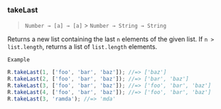 ### takeLast

> `Number → [a] → [a]` > `Number → String → String`

Returns a new list containing the last `n` elements of the given list. If `n > list.length`, returns a list of `list.length` elements.

`Example`

```js
R.takeLast(1, ['foo', 'bar', 'baz']); //=> ['baz']
R.takeLast(2, ['foo', 'bar', 'baz']); //=> ['bar', 'baz']
R.takeLast(3, ['foo', 'bar', 'baz']); //=> ['foo', 'bar', 'baz']
R.takeLast(4, ['foo', 'bar', 'baz']); //=> ['foo', 'bar', 'baz']
R.takeLast(3, 'ramda'); //=> 'mda'
```
